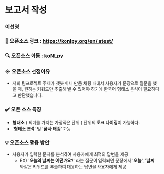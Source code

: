 # 보고서 작성 
### 이선영

### :link: 오픈소스 링크 : https://konlpy.org/en/latest/


### :mag: 오픈소스 이름 : koNLpy

### :sunny: 오픈소스 선정이유 
* 저희 팀프로젝트 주제가 챗봇 이니 만큼 채팅 내에서 사용자가 문장으로 질문을 했을 때, 원하는 키워드만 추출해 낼 수 있어야 하기에 한국어 형태소 분석이 필요하다고 판단했습니다.


### :heavy_check_mark: 오픈 소스 특징
-  **형태소** ( 의미를 가지는 가장작은 단위 ) 단위의 **토크 나이징**이 가능하다.
-  '**형태소 분석**' 및 '**품사 태깅**' 가능 

### :bulb: 오픈소스 활용 방안
- 사용자가 입력한 문자를 분석하여 사용자에게 최적의 답변을 제공
	- EX) '**오늘의 날씨는 어떤가요?**' 라는 질문이 입력되면 문장에서 '**오늘**',  '**날씨**' 와같은 키워드를 추출하여 대응하는 답변을 사용자에게 제공 